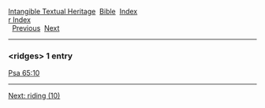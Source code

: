 [Intangible Textual Heritage](../../index)  [Bible](../index) 
[Index](index)   
[r Index](_r_)  
  [Previous](c09536)  [Next](c09538) 

------------------------------------------------------------------------

### &lt;ridges&gt; 1 entry

[Psa 65:10](../kjv/psa065.htm#010)  

------------------------------------------------------------------------

[Next: riding (10)](c09538)
